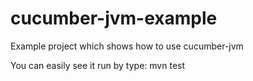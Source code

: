 cucumber-jvm-example
====================

Example project which shows how to use cucumber-jvm

You can easily see it run by type: mvn test
